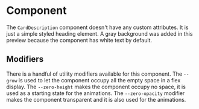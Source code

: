 # Component
The `CardDescription` component doesn't have any custom attributes. It is just a simple styled heading element. A gray background was added in this preview because the component has white text by default.


## Modifiers
There is a handful of utility modifiers available for this component. The `--grow` is used to let the component occupy all the empty space in a flex display. The `--zero-height` makes the component occupy no space, it is used as a starting state for the animations. The `--zero-opacity` modifier makes the component transparent and it is also used for the animations.